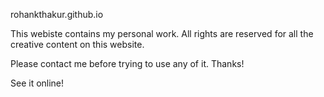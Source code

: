 rohankthakur.github.io

This webiste contains my personal work. All rights are reserved for all the creative content on this website.

Please contact me before trying to use any of it. Thanks!

See it online!
